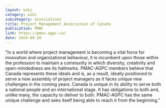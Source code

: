 ```yaml
---
layout: wiki
category: wiki
subcategory: associations
title: Project Management Association of Canada
publication: PMAC
link: https://pmac-agpc.ca/
date: 2024-09-28
---
```


"In a world where project management is becoming a vital force for innovation and organizational behaviour, it is incumbent upon those within the profession to maintain a community in which diversity, creativity and open-mindedness are its hallmarks. PMAC-AGPC members believe that Canada represents these ideals and is, as a result, ideally positioned to serve a new assembly of project managers as it faces unique new challenges in the coming years. Canada is unique in its ability to serve both a national people and an international stage. It has obligations to both and, unlike many, the capacity to deliver to both. PMAC-AGPC has the same unique challenge and sees itself being able to reach it from the beginning."

